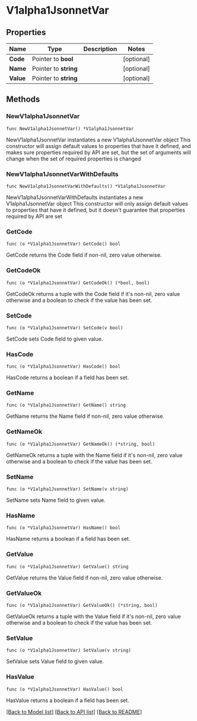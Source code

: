 # V1alpha1JsonnetVar

## Properties

Name | Type | Description | Notes
------------ | ------------- | ------------- | -------------
**Code** | Pointer to **bool** |  | [optional] 
**Name** | Pointer to **string** |  | [optional] 
**Value** | Pointer to **string** |  | [optional] 

## Methods

### NewV1alpha1JsonnetVar

`func NewV1alpha1JsonnetVar() *V1alpha1JsonnetVar`

NewV1alpha1JsonnetVar instantiates a new V1alpha1JsonnetVar object
This constructor will assign default values to properties that have it defined,
and makes sure properties required by API are set, but the set of arguments
will change when the set of required properties is changed

### NewV1alpha1JsonnetVarWithDefaults

`func NewV1alpha1JsonnetVarWithDefaults() *V1alpha1JsonnetVar`

NewV1alpha1JsonnetVarWithDefaults instantiates a new V1alpha1JsonnetVar object
This constructor will only assign default values to properties that have it defined,
but it doesn't guarantee that properties required by API are set

### GetCode

`func (o *V1alpha1JsonnetVar) GetCode() bool`

GetCode returns the Code field if non-nil, zero value otherwise.

### GetCodeOk

`func (o *V1alpha1JsonnetVar) GetCodeOk() (*bool, bool)`

GetCodeOk returns a tuple with the Code field if it's non-nil, zero value otherwise
and a boolean to check if the value has been set.

### SetCode

`func (o *V1alpha1JsonnetVar) SetCode(v bool)`

SetCode sets Code field to given value.

### HasCode

`func (o *V1alpha1JsonnetVar) HasCode() bool`

HasCode returns a boolean if a field has been set.

### GetName

`func (o *V1alpha1JsonnetVar) GetName() string`

GetName returns the Name field if non-nil, zero value otherwise.

### GetNameOk

`func (o *V1alpha1JsonnetVar) GetNameOk() (*string, bool)`

GetNameOk returns a tuple with the Name field if it's non-nil, zero value otherwise
and a boolean to check if the value has been set.

### SetName

`func (o *V1alpha1JsonnetVar) SetName(v string)`

SetName sets Name field to given value.

### HasName

`func (o *V1alpha1JsonnetVar) HasName() bool`

HasName returns a boolean if a field has been set.

### GetValue

`func (o *V1alpha1JsonnetVar) GetValue() string`

GetValue returns the Value field if non-nil, zero value otherwise.

### GetValueOk

`func (o *V1alpha1JsonnetVar) GetValueOk() (*string, bool)`

GetValueOk returns a tuple with the Value field if it's non-nil, zero value otherwise
and a boolean to check if the value has been set.

### SetValue

`func (o *V1alpha1JsonnetVar) SetValue(v string)`

SetValue sets Value field to given value.

### HasValue

`func (o *V1alpha1JsonnetVar) HasValue() bool`

HasValue returns a boolean if a field has been set.


[[Back to Model list]](../README.md#documentation-for-models) [[Back to API list]](../README.md#documentation-for-api-endpoints) [[Back to README]](../README.md)


